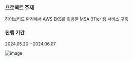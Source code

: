 ### 프로젝트 주제 
하이브리드 환경에서 AWS EKS를 활용한 MSA 3Tier 웹 서비스 구축

### 진행 기간
2024.05.20 – 2024.06.07

![image](https://github.com/user-attachments/assets/c716528c-1d89-48ff-9950-ab0061e6ef76)
